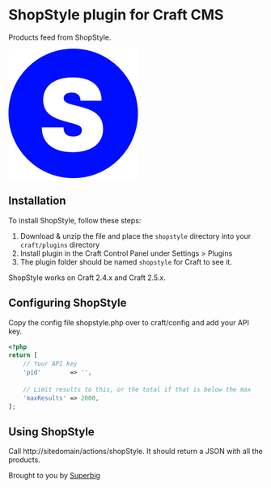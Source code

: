 # ShopStyle plugin for Craft CMS

Products feed from ShopStyle.

![Screenshot](resources/icon.png)

## Installation

To install ShopStyle, follow these steps:

1. Download & unzip the file and place the `shopstyle` directory into your `craft/plugins` directory
4. Install plugin in the Craft Control Panel under Settings > Plugins
5. The plugin folder should be named `shopstyle` for Craft to see it.

ShopStyle works on Craft 2.4.x and Craft 2.5.x.

## Configuring ShopStyle

Copy the config file shopstyle.php over to craft/config and add your API key.

```php
<?php
return [
    // Your API key
    'pid'        => '',

    // Limit results to this, or the total if that is below the max
    'maxResults' => 2000,
];
```

## Using ShopStyle

Call http://sitedomain/actions/shopStyle. It should return a JSON with all the products.

Brought to you by [Superbig](https://superbig.co)

